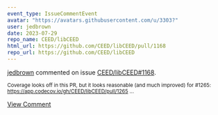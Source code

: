 ```yaml
---
event_type: IssueCommentEvent
avatar: "https://avatars.githubusercontent.com/u/3303?"
user: jedbrown
date: 2023-07-29
repo_name: CEED/libCEED
html_url: https://github.com/CEED/libCEED/pull/1168
repo_url: https://github.com/CEED/libCEED
---
```


<a href='https://github.com/jedbrown' target='_blank'>jedbrown</a> commented on issue <a href='https://github.com/CEED/libCEED/pull/1168' target='_blank'>CEED/libCEED#1168</a>.

<small>Coverage looks off in this PR, but it looks reasonable (and much improved) for #1265: https://app.codecov.io/gh/CEED/libCEED/pull/1265...</small>

<a href='https://github.com/CEED/libCEED/pull/1168' target='_blank'>View Comment</a>